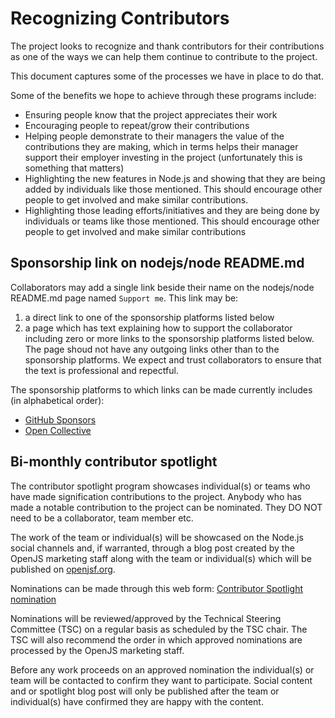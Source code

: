 # Recognizing Contributors

The project looks to recognize and thank contributors for their contributions
as one of the ways we can help them continue to contribute to the project.

This document captures some of the processes we have in place to do that.

Some of the benefits we hope to achieve through these programs include:

* Ensuring people know that the project appreciates their work
* Encouraging people to repeat/grow their contributions
* Helping people demonstrate to their managers the value of the
  contributions they are making, which in terms helps their manager support
  their employer investing in the project (unfortunately this is
  something that matters)
* Highlighting the new features in Node.js and showing that they are
  being added by individuals like those mentioned. This should encourage
  other people to get involved and make similar contributions.
* Highlighting those leading efforts/initiatives and they are being
  done by individuals or teams like those mentioned. This should
  encourage other people to get involved and make similar contributions

## Sponsorship link on nodejs/node README.md

Collaborators may add a single link beside their name on the nodejs/node
README.md page named `Support me`. This link may be:

1. a direct link to one of the sponsorship platforms listed below
2. a page which has text explaining how to support the collaborator
   including zero or more links to the sponsorship platforms listed below.
   The page shoud not have any outgoing links other than to the
   sponsorship platforms. We expect and trust collaborators to ensure that
   the text is professional and repectful.

The sponsorship platforms to which links can be made currently
includes (in alphabetical order):

* [GitHub Sponsors](https://github.com/sponsors)
* [Open Collective](https://opencollective.com/)

## Bi-monthly contributor spotlight

The contributor spotlight program showcases individual(s) or teams who have
made signification contributions to the project. Anybody who has made a
notable contribution to the project can be nominated. They DO NOT need
to be a collaborator, team member etc.

The work of the team or individual(s) will be showcased on the
Node.js social channels and, if warranted, through a blog post created by the
OpenJS marketing staff along with the team or individual(s) which will
be published on [openjsf.org](https://openjsf.org/).

Nominations can be made through this web form:
[Contributor Spotlight nomination](https://forms.gle/dXBXZn8yu83HLJ57A)

Nominations will be reviewed/approved by the Technical Steering Committee (TSC)
on a regular basis as scheduled by the TSC chair. The TSC will also
recommend the order in which approved nominations are processed
by the OpenJS marketing staff.

Before any work proceeds on an approved nomination the individual(s)
or team will be contacted to confirm they want to participate. Social
content and or spotlight blog post will only be published after the
team or individual(s) have confirmed they are happy with the content.
